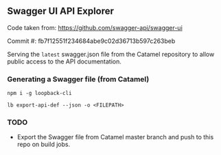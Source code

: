 ## Swagger UI API Explorer

Code taken from: https://github.com/swagger-api/swagger-ui

Commit #: fb7f12551f234684abe9c02d36713b597c263beb

Serving the `latest` swagger.json file from the Catamel repository to allow public access to the API documentation.

### Generating a Swagger file (from Catamel)

`npm i -g loopback-cli`

`lb export-api-def --json -o <FILEPATH>`

### TODO

* Export the Swagger file from Catamel master branch and push to this repo on build jobs.